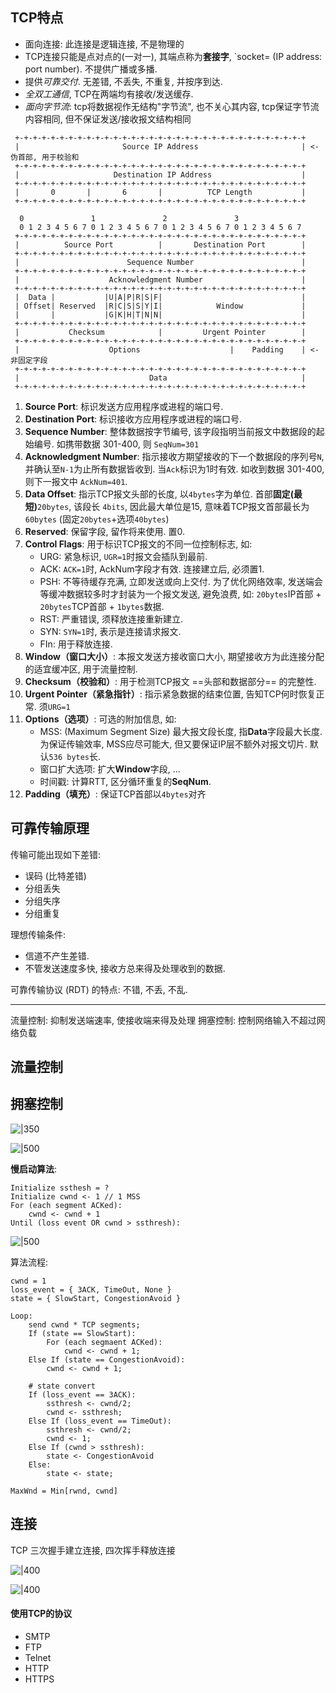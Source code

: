 ## TCP特点
- 面向连接: 此连接是逻辑连接, 不是物理的
- TCP连接只能是点对点的(一对一), 其端点称为**套接字**, `socket= (IP address: port number). 不提供广播或多播.
- 提供*可靠交付*. 无差错, 不丢失, 不重复, 并按序到达.
- *全双工通信*, TCP在两端均有接收/发送缓存.
- *面向字节流*: tcp将数据视作无结构"字节流", 也不关心其内容, tcp保证字节流内容相同, 但不保证发送/接收报文结构相同

```
 +-+-+-+-+-+-+-+-+-+-+-+-+-+-+-+-+-+-+-+-+-+-+-+-+-+-+-+-+-+-+-+-+
 |                       Source IP Address                       | <- 伪首部, 用于校验和
 +-+-+-+-+-+-+-+-+-+-+-+-+-+-+-+-+-+-+-+-+-+-+-+-+-+-+-+-+-+-+-+-+
 |                     Destination IP Address                    |
 +-+-+-+-+-+-+-+-+-+-+-+-+-+-+-+-+-+-+-+-+-+-+-+-+-+-+-+-+-+-+-+-+
 |       0       |       6       |          TCP Length           |
 +-+-+-+-+-+-+-+-+-+-+-+-+-+-+-+-+-+-+-+-+-+-+-+-+-+-+-+-+-+-+-+-+
                
  0               1               2               3   
  0 1 2 3 4 5 6 7 0 1 2 3 4 5 6 7 0 1 2 3 4 5 6 7 0 1 2 3 4 5 6 7
 +-+-+-+-+-+-+-+-+-+-+-+-+-+-+-+-+-+-+-+-+-+-+-+-+-+-+-+-+-+-+-+-+
 |          Source Port          |       Destination Port        |
 +-+-+-+-+-+-+-+-+-+-+-+-+-+-+-+-+-+-+-+-+-+-+-+-+-+-+-+-+-+-+-+-+
 |                        Sequence Number                        |
 +-+-+-+-+-+-+-+-+-+-+-+-+-+-+-+-+-+-+-+-+-+-+-+-+-+-+-+-+-+-+-+-+
 |                    Acknowledgment Number                      |
 +-+-+-+-+-+-+-+-+-+-+-+-+-+-+-+-+-+-+-+-+-+-+-+-+-+-+-+-+-+-+-+-+
 |  Data |           |U|A|P|R|S|F|                               |
 | Offset| Reserved  |R|C|S|S|Y|I|            Window             |
 |       |           |G|K|H|T|N|N|                               |
 +-+-+-+-+-+-+-+-+-+-+-+-+-+-+-+-+-+-+-+-+-+-+-+-+-+-+-+-+-+-+-+-+
 |           Checksum            |         Urgent Pointer        | 
 +-+-+-+-+-+-+-+-+-+-+-+-+-+-+-+-+-+-+-+-+-+-+-+-+-+-+-+-+-+-+-+-+
 |                    Options                    |    Padding    | <- 非固定字段
 +-+-+-+-+-+-+-+-+-+-+-+-+-+-+-+-+-+-+-+-+-+-+-+-+-+-+-+-+-+-+-+-+
 |                             Data                              |
 +-+-+-+-+-+-+-+-+-+-+-+-+-+-+-+-+-+-+-+-+-+-+-+-+-+-+-+-+-+-+-+-+

```

1. **Source Port**: 标识发送方应用程序或进程的端口号.
2. **Destination Port**: 标识接收方应用程序或进程的端口号.
3. **Sequence Number**: 整体数据按字节编号, 该字段指明当前报文中数据段的起始编号. 如携带数据 301-400, 则 `SeqNum=301`
4. **Acknowledgment Number**: 指示接收方期望接收的下一个数据段的序列号`N`, 并确认至`N-1`为止所有数据皆收到. 当`Ack`标识为1时有效. 如收到数据 301-400, 则下一报文中 `AckNum=401`.
5. **Data Offset**: 指示TCP报文头部的长度, 以`4bytes`字为单位. 首部**固定(最短)**`20bytes`, 该段长 `4bits`, 因此最大单位是15, 意味着TCP报文首部最长为`60bytes` (固定`20bytes`+选项`40bytes`)
6. **Reserved**: 保留字段, 留作将来使用. 置0.
7. **Control Flags**: 用于标识TCP报文的不同一位控制标志, 如:
	- URG: 紧急标识, `UGR=1`时报文会插队到最前.
	- ACK: `ACK=1`时, AckNum字段才有效. 连接建立后, 必须置1.
	- PSH: 不等待缓存充满, 立即发送或向上交付. 为了优化网络效率, 发送端会等缓冲数据较多时才封装为一个报文发送, 避免浪费, 如: `20bytes`IP首部 + `20bytes`TCP首部 + `1bytes`数据.
	- RST: 严重错误, 须释放连接重新建立.
	- SYN: `SYN=1`时, 表示是连接请求报文.
	- FIn: 用于释放连接.
8. **Window（窗口大小）**: 本报文发送方接收窗口大小, 期望接收方为此连接分配的适宜缓冲区, 用于流量控制.
9. **Checksum（校验和）**: 用于检测TCP报文 ==头部和数据部分== 的完整性.
10. **Urgent Pointer（紧急指针）**: 指示紧急数据的结束位置, 告知TCP何时恢复正常. 须`URG=1`
11. **Options（选项）**: 可选的附加信息, 如:
	- MSS: (Maximum Segment Size) 最大报文段长度, 指**Data**字段最大长度. 为保证传输效率, MSS应尽可能大, 但又要保证IP层不额外对报文切片. 默认`536 bytes`长.
	- 窗口扩大选项: 扩大**Window**字段, ...
	- 时间戳: 计算RTT, 区分循环重复的**SeqNum**.
12. **Padding（填充）**: 保证TCP首部以`4bytes`对齐

## 可靠传输原理

传输可能出现如下差错:
- 误码 (比特差错)
- 分组丢失
- 分组失序
- 分组重复

理想传输条件:
- 信道不产生差错.
- 不管发送速度多快, 接收方总来得及处理收到的数据.

可靠传输协议 (RDT) 的特点: 不错, 不丢, 不乱. 

***

流量控制: 抑制发送端速率, 使接收端来得及处理
拥塞控制: 控制网络输入不超过网络负载

## 流量控制

## 拥塞控制
![|350](Pasted%20image%2020230604170719.png)

![|500](Pasted%20image%2020230604173012.png)

**慢启动算法**:

```
Initialize ssthesh = ?
Initialize cwnd <- 1 // 1 MSS
For (each segment ACKed):
	cwnd <- cwnd + 1
Until (loss event OR cwnd > ssthresh):
```

![|500](Pasted%20image%2020230604172957.png)

算法流程:
```
cwnd = 1
loss_event = { 3ACK, TimeOut, None }
state = { SlowStart, CongestionAvoid }

Loop:
	send cwnd * TCP segments;
	If (state == SlowStart):
		For (each segmaent ACKed):
			cwnd <- cwnd + 1;
	Else If (state == CongestionAvoid):
		cwnd <- cwnd + 1;

	# state convert
	If (loss_event == 3ACK):
		ssthresh <- cwnd/2;
		cwnd <- ssthresh;
	Else If (loss_event == TimeOut):
		ssthresh <- cwnd/2;
		cwnd <- 1;
	Else If (cwnd > ssthresh):
		state <- CongestionAvoid
	Else:
		state <- state;
```

`MaxWnd = Min[rwnd, cwnd]`

## 连接

TCP 三次握手建立连接, 四次挥手释放连接

![|400](Pasted%20image%2020230604174627.png)

![|400](Pasted%20image%2020230604174640.png)

#### 使用TCP的协议

- SMTP
- FTP
- Telnet
- HTTP
- HTTPS